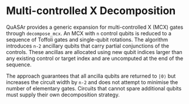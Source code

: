 # Multi-controlled X Decomposition

QuASAr provides a generic expansion for multi-controlled X (MCX) gates through
``decompose_mcx``.  An MCX with ``n`` control qubits is reduced to a sequence of
Toffoli gates and single-qubit rotations.  The algorithm introduces ``n-2``
ancillary qubits that carry partial conjunctions of the controls.  These
ancillas are allocated using new qubit indices larger than any existing control
or target index and are uncomputed at the end of the sequence.

The approach guarantees that all ancilla qubits are returned to ``|0⟩`` but
increases the circuit width by ``n-2`` and does not attempt to minimise the
number of elementary gates.  Circuits that cannot spare additional qubits must
supply their own decomposition strategy.
